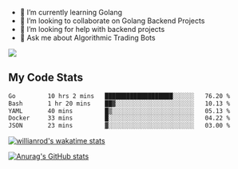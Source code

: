 
- 🌱 I’m currently learning Golang
- 👯 I’m looking to collaborate on Golang Backend Projects
- 🤔 I’m looking for help with backend projects
- 💬 Ask me about Algorithmic Trading Bots

![](https://github-profile-trophy.vercel.app/?username=kevinbarrero)

## My Code Stats

<!--START_SECTION:waka-->

```txt
Go         10 hrs 2 mins   ███████████████████░░░░░░   76.20 %
Bash       1 hr 20 mins    ██▓░░░░░░░░░░░░░░░░░░░░░░   10.13 %
YAML       40 mins         █▒░░░░░░░░░░░░░░░░░░░░░░░   05.13 %
Docker     33 mins         █░░░░░░░░░░░░░░░░░░░░░░░░   04.22 %
JSON       23 mins         ▓░░░░░░░░░░░░░░░░░░░░░░░░   03.00 %
```

<!--END_SECTION:waka-->

[![willianrod's wakatime stats](https://github-readme-stats.vercel.app/api/wakatime?username=holdandup&layout=compact&theme=react&custom_title=Wakatime%20All%20Time%20Stats&langs_count=8)](https://github.com/anuraghazra/github-readme-stats)

[![Anurag's GitHub stats](https://github-readme-stats.vercel.app/api?username=Kevinbarrero)](https://github.com/anuraghazra/github-readme-stats)




